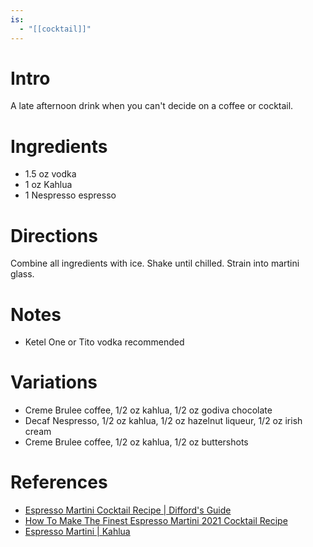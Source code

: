 ```yaml
---
is:
  - "[[cocktail]]"
---
```


# Intro
A late afternoon drink when you can't decide on a coffee or cocktail.

# Ingredients
* 1.5 oz  vodka
* 1 oz    Kahlua
* 1       Nespresso espresso

# Directions
Combine all ingredients with ice. Shake until chilled. Strain into martini glass.

# Notes
* Ketel One or Tito vodka recommended

# Variations
* Creme Brulee coffee, 1/2 oz kahlua, 1/2 oz godiva chocolate
* Decaf Nespresso, 1/2 oz kahlua, 1/2 oz hazelnut liqueur, 1/2 oz irish cream
* Creme Brulee coffee, 1/2 oz kahlua, 1/2 oz buttershots

# References
* [Espresso Martini Cocktail Recipe | Difford's Guide](https://www.diffordsguide.com/cocktails/recipe/725/espresso-martini)
* [How To Make The Finest Espresso Martini 2021 Cocktail Recipe](https://www.dmarge.com/espresso-martini-cocktail-recipe)
* [Espresso Martini | Kahlua](https://www.kahlua.com/en-us/drinks/espresso-martini/)
